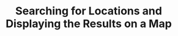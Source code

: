 ---
title: Searching for Locations and Displaying the Results on a Map
eleventyNavigation:
  parent: searching
  key: searching-search-on-map
  title: Searching for Locations and Displaying the Results on a Map
  order: 20
---